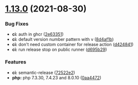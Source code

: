 # [1.13.0](https://github.com/sitkoru/php-docker/compare/v1.12.0...v1.13.0) (2021-08-30)


### Bug Fixes

* **ci:** auth in ghcr ([2e63351](https://github.com/sitkoru/php-docker/commit/2e63351e804b72b8f58c08cf735decefb49eb6c4))
* **ci:** default version number pattern with v ([8d4af1b](https://github.com/sitkoru/php-docker/commit/8d4af1b1b757a9ad2e0f0150befa24a179ce1839))
* **ci:** don't need custom container for release action ([d424841](https://github.com/sitkoru/php-docker/commit/d42484172f54d24561203c092c3471b0dd7ffa99))
* **ci:** run release stop on public runner ([d695b29](https://github.com/sitkoru/php-docker/commit/d695b2941dfb6d737489b54ea3a64c5164c6f8b2))


### Features

* **ci:** semantic-release ([72522e2](https://github.com/sitkoru/php-docker/commit/72522e2acf67fbf9658b2a6bc17293c9131a5434))
* **php:** php 7.3.30, 7.4.23 and 8.0.10 ([0aa4472](https://github.com/sitkoru/php-docker/commit/0aa4472e35afea4f1bb7600135130f246369fafa))
